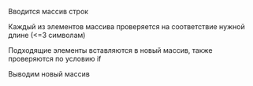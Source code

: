 Вводится массив строк

Каждый из элементов массива проверяется на соответствие нужной длине (<=3 символам)

Подходящие элементы вставляются в новый массив, также проверяются по условию if

Выводим новый массив

